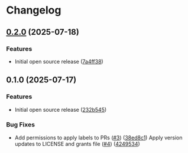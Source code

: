 # Changelog

## [0.2.0](https://github.com/smartcontractkit/crib-sdk/compare/v0.1.0...v0.2.0) (2025-07-18)


### Features

* Initial open source release ([7a4ff38](https://github.com/smartcontractkit/crib-sdk/commit/7a4ff38e44b518c21b50076b3ca82ee1a84dd3d7))

## 0.1.0 (2025-07-17)

### Features

* Initial open source release ([232b545](https://github.com/smartcontractkit/crib-sdk/commit/232b545bf8b06c6062523bd4d019f84e12326dae))

### Bug Fixes

* Add permissions to apply labels to PRs ([#3](https://github.com/smartcontractkit/crib-sdk/issues/3)) ([38ed8c1](https://github.com/smartcontractkit/crib-sdk/commit/38ed8c1e49be5340e5e12d78a7c5cdb5bea11e34))
  Apply version updates to LICENSE and grants file ([#4](https://github.com/smartcontractkit/crib-sdk/issues/4)) ([4249534](https://github.com/smartcontractkit/crib-sdk/commit/42495349874d55a93f76f9b5db73c3f98145a478))
